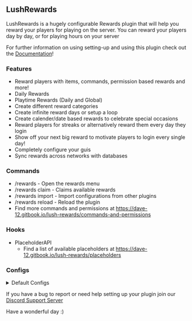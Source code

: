 ## LushRewards
LushRewards is a hugely configurable Rewards plugin that will help you reward your players for playing on the server. You can reward your players day by day, or for playing hours on your server

For further information on using setting-up and using this plugin check out the [Documentation](https://dave-12.gitbook.io/lush-rewards/)!


### Features
- Reward players with items, commands, permission based rewards and more!
- Daily Rewards
- Playtime Rewards (Daily and Global)
- Create different reward categories
- Create infinite reward days or setup a loop
- Create calender/date based rewards to celebrate special occasions
- Reward players for streaks or alternatively reward them every day they login
- Show off your next big reward to motivate players to login every single day!
- Completely configure your guis
- Sync rewards across networks with databases


### Commands
- /rewards - Open the rewards menu
- /rewards claim - Claims available rewards
- /rewards import <plugin> - Import configurations from other plugins
- /rewards reload - Reload the plugin
- Find more commands and permissions at https://dave-12.gitbook.io/lush-rewards/commands-and-permissions


### Hooks
- PlaceholderAPI
  - Find a list of available placeholders at https://dave-12.gitbook.io/lush-rewards/placeholders


### Configs

<details>
<summary>Default Configs</summary>

- [config.yml](https://dave-12.gitbook.io/lush-rewards/configuring/main-config#config.yml)
- [daily-rewards.yml](https://dave-12.gitbook.io/lush-rewards/configuring/modules/daily-rewards#daily-rewards.yml)
- [daily-playtime-rewards.yml](https://dave-12.gitbook.io/lush-rewards/configuring/modules/daily-playtime-rewards#daily-playtime-rewards.yml)
- [global-playtime-rewards.yml](https://dave-12.gitbook.io/lush-rewards/configuring/modules/global-playtime-rewards#global-playtime-rewards.yml)

</details>


If you have a bug to report or need help setting up your plugin join our [Discord Support Server](https://discord.gg/p3duRZsZ2f)

Have a wonderful day :)

